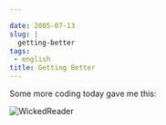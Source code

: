 ```yaml
---

date: 2005-07-13
slug: |
  getting-better
tags:
 - english
title: Getting Better
---
```


Some more coding today gave me this:

![WickedReader](http://photos21.flickr.com/25744632_306014501e.jpg)
